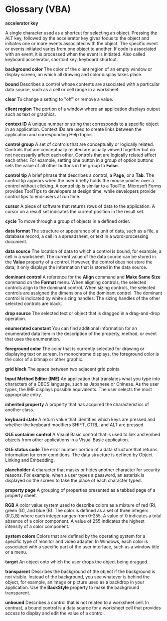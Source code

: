 
# Glossary (VBA)

 **accelerator key**

A single character used as a shortcut for selecting an object. Pressing the ALT key, followed by the accelerator key gives focus to the object and initiates one or more events associated with the object. The specific event or events initiated varies from one object to another. If code is associated with an event, it is processed when the event is initiated. Also called keyboard accelerator, shortcut key, keyboard shortcut.




 **background color**
The color of the client region of an empty window or display screen, on which all drawing and color display takes place.


 **bound**
Describes a control whose contents are associated with a particular data source, such as a cell or cell range in a worksheet.


 **clear**
To change a setting to "off" or remove a value.


 **client region**
The portion of a window where an application displays output such as text or graphics.


 **context ID**
A unique number or string that corresponds to a specific object in an application. Context IDs are used to create links between the application and corresponding Help topics.


 **control group**
A set of controls that are conceptually or logically related. Controls that are conceptually related are usually viewed together but do not necessarily affect each other. Controls that are logically related affect each other. For example, setting one button in a group of option buttons sets the value of all other buttons in the group to  **False**.


 **control tip**
A brief phrase that describes a control, a  **Page**, or a **Tab**. The control tip appears when the user briefly holds the mouse pointer over a control without clicking. A control tip is similar to a ToolTip. Microsoft Forms provides ToolTips to developers at design time, while developers provide control tips to end-users at run time.


 **cursor**
A piece of software that returns rows of data to the application. A cursor on a result set indicates the current position in the result set.


 **cycle**
To move through a group of objects in a defined order.


 **data format**
The structure or appearance of a unit of data, such as a file, a database record, a cell in a spreadsheet, or text in a word-processing document.


 **data source**
The location of data to which a control is bound, for example, a cell in a worksheet. The current value of the data source can be stored in the  **Value** property of a control. However, the control does not store the data; it only displays the information that is stored in the data source.


 **dominant control**
A reference for the  **Align** command and **Make Same Size** command on the **Format** menu. When aligning controls, the selected controls align to the dominant control. When sizing controls, the selected controls are assigned the dimensions of the dominant control.
The dominant control is indicated by white sizing handles. The sizing handles of the other selected controls are black.


 **drop source**
The selected text or object that is dragged in a drag-and-drop operation.


 **enumerated constant**
You can find additional information for an enumerated data item in the description of the property, method, or event that uses the enumeration.


 **foreground color**
The color that is currently selected for drawing or displaying text on screen. In monochrome displays, the foreground color is the color of a bitmap or other graphic.


 **grid block**
The space between two adjacent grid points.


 **Input Method Editor (IME)**
An application that translates what you type into characters of a DBCS language, such as Japanese or Chinese. As the user types, the IME displays possible equivalents. The user selects the most appropriate entry.


 **inherited property**
A property that has acquired the characteristics of another class.


 **keyboard state**
A return value that identifies which keys are pressed and whether the keyboard modifiers SHIFT, CTRL, and ALT are pressed.


 **OLE container control**
A Visual Basic control that is used to link and embed objects from other applications in a Visual Basic application.


 **OLE status code**
The error number portion of a data structure that returns information for error conditions. The data structure is defined by Object Linking and Embedding.


 **placeholder**
A character that masks or hides another character for security reasons. For example, when a user types a password, an asterisk is displayed on the screen to take the place of each character typed.


 **property page**
A grouping of properties presented as a tabbed page of a property sheet.


 **RGB**
A color value system used to describe colors as a mixture of red (R), green (G), and blue (B). The color is defined as a set of three integers (R,G,B) where each integer ranges from 0-255. A value of 0 indicates a total absence of a color component. A value of 255 indicates the highest intensity of a color component.


 **system colors**
Colors that are defined by the operating system for a specific type of monitor and video adapter. In Windows, each color is associated with a specific part of the user interface, such as a window title or a menu.


 **target**
An object onto which the user drops the object being dragged.


 **transparent**
Describes the background of the object if the background is not visible. Instead of the background, you see whatever is behind the object, for example, an image or picture used as a backdrop in your application. Use the  **BackStyle** property to make the background transparent.


 **unbound**
Describes a control that is not related to a worksheet cell. In contrast, a bound control is a data source for a worksheet cell that provides access to display and edit the value of a control.
